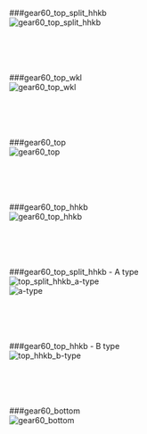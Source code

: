 ###gear60_top_split_hhkb<br/>
![gear60_top_split_hhkb](https://github.com/cosmosalad/Gear60/assets/45204109/480255db-90ed-4dfc-8e5b-a8bff9a35f17)
<br/><br/><br/><br/><br/>


###gear60_top_wkl<br/>
![gear60_top_wkl](https://github.com/cosmosalad/Gear60/assets/45204109/87c054f2-d5ca-4aa8-999e-5aa636f7a1a1)
<br/><br/><br/><br/><br/>


###gear60_top<br/>
![gear60_top](https://github.com/cosmosalad/Gear60/assets/45204109/0714b6d7-53cf-4ecf-99fc-bfd173a59e5d)
<br/><br/><br/><br/><br/>


###gear60_top_hhkb<br/>
![gear60_top_hhkb](https://github.com/cosmosalad/Gear60/assets/45204109/969b7320-569e-4407-a5cf-703b150a5db5)
<br/><br/><br/><br/><br/>


###gear60_top_split_hhkb - A type<br/>
![top_split_hhkb_a-type](https://github.com/cosmosalad/Gear60/assets/45204109/2fc9ee2c-8d75-4967-b749-c7033d6d81f1)<br/>
![a-type](https://github.com/cosmosalad/Gear60/assets/45204109/85821540-72b9-4c91-b178-d465726c4036)
<br/><br/><br/><br/><br/>


###gear60_top_hhkb - B type<br/>
![top_hhkb_b-type](https://github.com/cosmosalad/Gear60/assets/45204109/e1a85ffb-d58f-4535-8d3d-9e1e8b156320)
<br/><br/><br/><br/><br/>


###gear60_bottom<br/>
![gear60_bottom](https://github.com/cosmosalad/Gear60/assets/45204109/9bac3770-bd0c-4826-aab4-8c009893e016)


